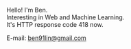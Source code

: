 Hello! I'm Ben.\
Interesting in Web and Machine Learning.\
It's HTTP response code 418 now.

E-mail: ben91lin@gmail.com


<!---
ben91lin/ben91lin is a ✨ special ✨ repository because its `README.md` (this file) appears on your GitHub profile.
You can click the Preview link to take a look at your changes.
--->
